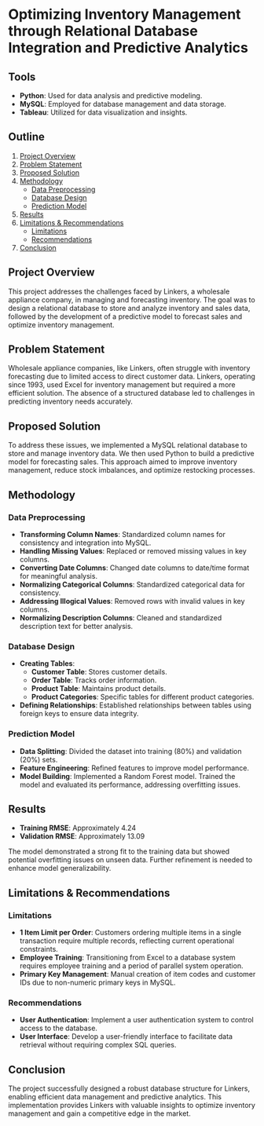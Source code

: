 # Optimizing Inventory Management through Relational Database Integration and Predictive Analytics

## Tools
- **Python**: Used for data analysis and predictive modeling.
- **MySQL**: Employed for database management and data storage.
- **Tableau**: Utilized for data visualization and insights.

## Outline
1. [Project Overview](#project-overview)
2. [Problem Statement](#problem-statement)
3. [Proposed Solution](#proposed-solution)
4. [Methodology](#methodology)
   - [Data Preprocessing](#data-preprocessing)
   - [Database Design](#database-design)
   - [Prediction Model](#prediction-model)
5. [Results](#results)
6. [Limitations & Recommendations](#limitations--recommendations)
   - [Limitations](#limitations)
   - [Recommendations](#recommendations)
7. [Conclusion](#conclusion)

## Project Overview

This project addresses the challenges faced by Linkers, a wholesale appliance company, in managing and forecasting inventory. The goal was to design a relational database to store and analyze inventory and sales data, followed by the development of a predictive model to forecast sales and optimize inventory management.

## Problem Statement

Wholesale appliance companies, like Linkers, often struggle with inventory forecasting due to limited access to direct customer data. Linkers, operating since 1993, used Excel for inventory management but required a more efficient solution. The absence of a structured database led to challenges in predicting inventory needs accurately.

## Proposed Solution

To address these issues, we implemented a MySQL relational database to store and manage inventory data. We then used Python to build a predictive model for forecasting sales. This approach aimed to improve inventory management, reduce stock imbalances, and optimize restocking processes.

## Methodology

### Data Preprocessing
- **Transforming Column Names**: Standardized column names for consistency and integration into MySQL.
- **Handling Missing Values**: Replaced or removed missing values in key columns.
- **Converting Date Columns**: Changed date columns to date/time format for meaningful analysis.
- **Normalizing Categorical Columns**: Standardized categorical data for consistency.
- **Addressing Illogical Values**: Removed rows with invalid values in key columns.
- **Normalizing Description Columns**: Cleaned and standardized description text for better analysis.

### Database Design
- **Creating Tables**:
  - **Customer Table**: Stores customer details.
  - **Order Table**: Tracks order information.
  - **Product Table**: Maintains product details.
  - **Product Categories**: Specific tables for different product categories.
- **Defining Relationships**: Established relationships between tables using foreign keys to ensure data integrity.

### Prediction Model
- **Data Splitting**: Divided the dataset into training (80%) and validation (20%) sets.
- **Feature Engineering**: Refined features to improve model performance.
- **Model Building**: Implemented a Random Forest model. Trained the model and evaluated its performance, addressing overfitting issues.

## Results
- **Training RMSE**: Approximately 4.24
- **Validation RMSE**: Approximately 13.09

The model demonstrated a strong fit to the training data but showed potential overfitting issues on unseen data. Further refinement is needed to enhance model generalizability.

## Limitations & Recommendations

### Limitations
- **1 Item Limit per Order**: Customers ordering multiple items in a single transaction require multiple records, reflecting current operational constraints.
- **Employee Training**: Transitioning from Excel to a database system requires employee training and a period of parallel system operation.
- **Primary Key Management**: Manual creation of item codes and customer IDs due to non-numeric primary keys in MySQL.

### Recommendations
- **User Authentication**: Implement a user authentication system to control access to the database.
- **User Interface**: Develop a user-friendly interface to facilitate data retrieval without requiring complex SQL queries.

## Conclusion

The project successfully designed a robust database structure for Linkers, enabling efficient data management and predictive analytics. This implementation provides Linkers with valuable insights to optimize inventory management and gain a competitive edge in the market.
